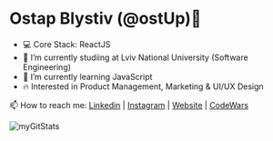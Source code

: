 ### <h1>Ostap Blystiv (@ostUp)👋</h1>

- 💻 Core Stack: ReactJS
- 🔭 I’m currently studiing at Lviv National University (Software Engineering)
- 🌱 I’m currently learning JavaScript
- 🔥 Interested in Product Management, Marketing & UI/UX Design
 <p>📫 How to reach me: <a href="https://www.linkedin.com/in/ostap4iiik/">Linkedin</a> | <a href="https://www.instagram.com/bov10/">Instagram</a> | <a href="https://ostup.github.io/blystsiv/">Website</a> | <a href="https://www.codewars.com/users/ostUp/badges/micro">CodeWars</a><p>

<p> <img src="https://github-readme-stats.vercel.app/api?username=ostUp&show_icons=true" alt="myGitStats" />
